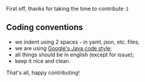 First off, thanks for taking the time to contribute :)

## Coding conventions
- we indent using 2 spaces - in yaml, json, etc. files;
- we are using [Google's Java code style](https://google.github.io/styleguide/javaguide.html);
- all things should be in english (except for issue);
- keep it nice and clean.

That's all, happy contributing!
